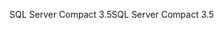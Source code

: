 <span data-ttu-id="bacf0-101">SQL Server Compact 3.5</span><span class="sxs-lookup"><span data-stu-id="bacf0-101">SQL Server Compact 3.5</span></span>